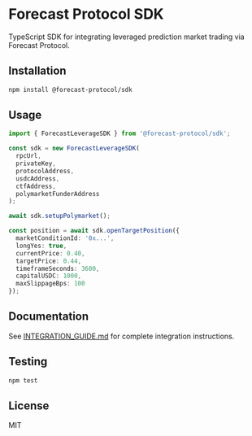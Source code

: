 # Forecast Protocol SDK

TypeScript SDK for integrating leveraged prediction market trading via Forecast Protocol.

## Installation

```bash
npm install @forecast-protocol/sdk
```

## Usage

```typescript
import { ForecastLeverageSDK } from '@forecast-protocol/sdk';

const sdk = new ForecastLeverageSDK(
  rpcUrl,
  privateKey,
  protocolAddress,
  usdcAddress,
  ctfAddress,
  polymarketFunderAddress
);

await sdk.setupPolymarket();

const position = await sdk.openTargetPosition({
  marketConditionId: '0x...',
  longYes: true,
  currentPrice: 0.40,
  targetPrice: 0.44,
  timeframeSeconds: 3600,
  capitalUSDC: 1000,
  maxSlippageBps: 100
});
```

## Documentation

See [INTEGRATION_GUIDE.md](./INTEGRATION_GUIDE.md) for complete integration instructions.

## Testing

```bash
npm test
```

## License

MIT
